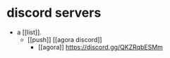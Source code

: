 # discord servers

- a [[list]].
  - [[push]] [[agora discord]]
    - [[agora]] https://discord.gg/QKZRqbESMm
